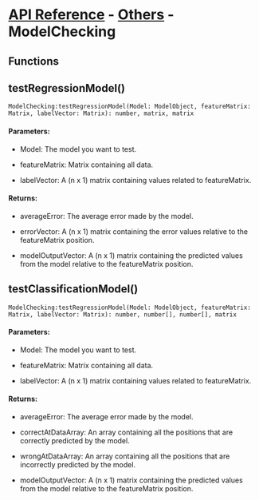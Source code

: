 # [API Reference](../../API.md) - [Others](../Others.md) - ModelChecking

## Functions

## testRegressionModel()

```
ModelChecking:testRegressionModel(Model: ModelObject, featureMatrix: Matrix, labelVector: Matrix): number, matrix, matrix
```

#### Parameters:

* Model: The model you want to test.

* featureMatrix: Matrix containing all data.

* labelVector: A (n x 1) matrix containing values related to featureMatrix.

#### Returns:

* averageError: The average error made by the model.

* errorVector: A (n x 1) matrix containing the error values relative to the featureMatrix position.

* modelOutputVector: A (n x 1) matrix containing the predicted values from the model relative to the featureMatrix position.

## testClassificationModel()

```
ModelChecking:testRegressionModel(Model: ModelObject, featureMatrix: Matrix, labelVector: Matrix): number, number[], number[], matrix
```

#### Parameters:

* Model: The model you want to test.

* featureMatrix: Matrix containing all data.

* labelVector: A (n x 1) matrix containing values related to featureMatrix.

#### Returns:

* averageError: The average error made by the model.

* correctAtDataArray: An array containing all the positions that are correctly predicted by the model.

* wrongAtDataArray: An array containing all the positions that are incorrectly predicted by the model.

* modelOutputVector: A (n x 1) matrix containing the predicted values from the model relative to the featureMatrix position.
